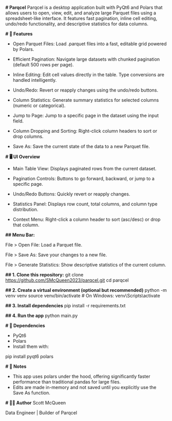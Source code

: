 **# Parqcel**
Parqcel is a desktop application built with PyQt6 and Polars that allows users to open, view, edit, and analyze large Parquet files using a spreadsheet-like interface. It features fast pagination, inline cell editing, undo/redo functionality, and descriptive statistics for data columns.

**# 🚀 Features**
- Open Parquet Files: Load .parquet files into a fast, editable grid powered by Polars.

- Efficient Pagination: Navigate large datasets with chunked pagination (default 500 rows per page).

- Inline Editing: Edit cell values directly in the table. Type conversions are handled intelligently.

- Undo/Redo: Revert or reapply changes using the undo/redo buttons.

- Column Statistics: Generate summary statistics for selected columns (numeric or categorical).

- Jump to Page: Jump to a specific page in the dataset using the input field.

- Column Dropping and Sorting: Right-click column headers to sort or drop columns.

- Save As: Save the current state of the data to a new Parquet file.

**# 🖥️ UI Overview**
- Main Table View: Displays paginated rows from the current dataset.

- Pagination Controls: Buttons to go forward, backward, or jump to a specific page.

- Undo/Redo Buttons: Quickly revert or reapply changes.

- Statistics Panel: Displays row count, total columns, and column type distribution.

- Context Menu: Right-click a column header to sort (asc/desc) or drop that column.

**## Menu Bar:**

File > Open File: Load a Parquet file.

File > Save As: Save your changes to a new file.

File > Generate Statistics: Show descriptive statistics of the current column.

**## 1. Clone this repository:**
git clone https://github.com/SMcQueen2023/parqcel.git
cd parqcel

**## 2. Create a virtual environment (optional but recommended)**
python -m venv venv
source venv/bin/activate  # On Windows: venv\Scripts\activate

**## 3. Install dependencies**
pip install -r requirements.txt

**## 4. Run the app**
python main.py

**# 🧩 Dependencies**
- PyQt6
- Polars
- Install them with:
  
pip install pyqt6 polars

****# 📝 Notes****
- This app uses polars under the hood, offering significantly faster performance than traditional pandas for large files.
- Edits are made in-memory and not saved until you explicitly use the Save As function.

**# 🧑‍💻 Author**
Scott McQueen

Data Engineer | Builder of Parqcel
